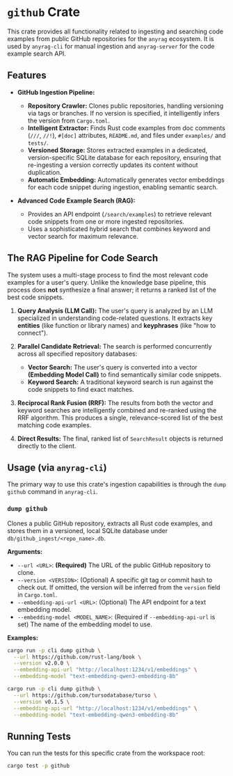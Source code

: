 # `github` Crate

This crate provides all functionality related to ingesting and searching code examples from public GitHub repositories for the `anyrag` ecosystem. It is used by `anyrag-cli` for manual ingestion and `anyrag-server` for the code example search API.

## Features

*   **GitHub Ingestion Pipeline:**
    *   **Repository Crawler:** Clones public repositories, handling versioning via tags or branches. If no version is specified, it intelligently infers the version from `Cargo.toml`.
    *   **Intelligent Extractor:** Finds Rust code examples from doc comments (`///`, `//!`), `#[doc]` attributes, `README.md`, and files under `examples/` and `tests/`.
    *   **Versioned Storage:** Stores extracted examples in a dedicated, version-specific SQLite database for each repository, ensuring that re-ingesting a version correctly updates its content without duplication.
    *   **Automatic Embedding:** Automatically generates vector embeddings for each code snippet during ingestion, enabling semantic search.

*   **Advanced Code Example Search (RAG):**
    *   Provides an API endpoint (`/search/examples`) to retrieve relevant code snippets from one or more ingested repositories.
    *   Uses a sophisticated hybrid search that combines keyword and vector search for maximum relevance.

## The RAG Pipeline for Code Search

The system uses a multi-stage process to find the most relevant code examples for a user's query. Unlike the knowledge base pipeline, this process does **not** synthesize a final answer; it returns a ranked list of the best code snippets.

1.  **Query Analysis (LLM Call):** The user's query is analyzed by an LLM specialized in understanding code-related questions. It extracts key **entities** (like function or library names) and **keyphrases** (like "how to connect").

2.  **Parallel Candidate Retrieval:** The search is performed concurrently across all specified repository databases:
    *   **Vector Search:** The user's query is converted into a vector **(Embedding Model Call)** to find semantically similar code snippets.
    *   **Keyword Search:** A traditional keyword search is run against the code snippets to find exact matches.

3.  **Reciprocal Rank Fusion (RRF):** The results from both the vector and keyword searches are intelligently combined and re-ranked using the RRF algorithm. This produces a single, relevance-scored list of the best matching code examples.

4.  **Direct Results:** The final, ranked list of `SearchResult` objects is returned directly to the client.

## Usage (via `anyrag-cli`)

The primary way to use this crate's ingestion capabilities is through the `dump github` command in `anyrag-cli`.

### `dump github`

Clones a public GitHub repository, extracts all Rust code examples, and stores them in a versioned, local SQLite database under `db/github_ingest/<repo_name>.db`.

**Arguments:**

*   `--url <URL>`: **(Required)** The URL of the public GitHub repository to clone.
*   `--version <VERSION>`: (Optional) A specific git tag or commit hash to check out. If omitted, the version will be inferred from the `version` field in `Cargo.toml`.
*   `--embedding-api-url <URL>`: (Optional) The API endpoint for a text embedding model.
*   `--embedding-model <MODEL_NAME>`: (Required if `--embedding-api-url` is set) The name of the embedding model to use.

**Examples:**
```sh
cargo run -p cli dump github \
  --url https://github.com/rust-lang/book \
  --version v2.0.0 \
  --embedding-api-url "http://localhost:1234/v1/embeddings" \
  --embedding-model "text-embedding-qwen3-embedding-8b"
```

```sh
cargo run -p cli dump github \
  --url https://github.com/tursodatabase/turso \
  --version v0.1.5 \
  --embedding-api-url "http://localhost:1234/v1/embeddings" \
  --embedding-model "text-embedding-qwen3-embedding-8b"
```

## Running Tests

You can run the tests for this specific crate from the workspace root:

```sh
cargo test -p github
```
